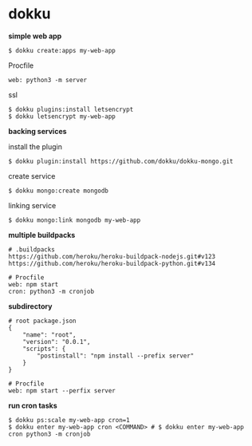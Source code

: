 # dokku

**simple web app**

```
$ dokku create:apps my-web-app
```

Procfile

```
web: python3 -m server
```

ssl

```
$ dokku plugins:install letsencrypt
$ dokku letsencrypt my-web-app
```

**backing services**

install the plugin

```
$ dokku plugin:install https://github.com/dokku/dokku-mongo.git
```

create service

```
$ dokku mongo:create mongodb
```

linking service

```
$ dokku mongo:link mongodb my-web-app
```

**multiple buildpacks**

```
# .buildpacks
https://github.com/heroku/heroku-buildpack-nodejs.git#v123
https://github.com/heroku/heroku-buildpack-python.git#v134
```

```
# Procfile
web: npm start
cron: python3 -m cronjob
```

**subdirectory**

```
# root package.json
{
    "name": "root",
    "version": "0.0.1",
    "scripts": {
        "postinstall": "npm install --prefix server"
    }
}
```

```
# Procfile
web: npm start --perfix server
```

**run cron tasks**

```
$ dokku ps:scale my-web-app cron=1
$ dokku enter my-web-app cron <COMMAND> # $ dokku enter my-web-app cron python3 -m cronjob
```



